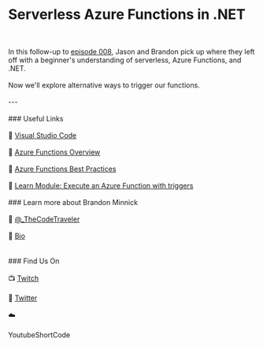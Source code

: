 # Serverless Azure Functions in .NET<span></span><span><br></span><div>In this follow-up to [episode 008](https://blog.allaroundazure.com/post/2020-07-02-creating-your-first-serverless-api/), Jason and Brandon pick up where they left off with a beginner's understanding of serverless, Azure Functions, and .NET. <br></div><div><br></div><div>Now we'll explore alternative ways to trigger our functions.<br></div><div><br></div><div>---<br></div><div><br></div><div>### Useful Links<br></div><div><br></div><div>&#128279; [Visual Studio Code](https://code.visualstudio.com/?WT.mc_id=allaroundazure-blog-bramin)<br></div><div><br></div><div>&#128279; [Azure Functions Overview](https://docs.microsoft.com/azure/azure-functions/?WT.mc_id=allaroundazure-blog-bramin)<br></div><div><br></div><div>&#128279; [Azure Functions Best Practices](https://docs.microsoft.com/azure/azure-functions/functions-best-practices/?WT.mc_id=allaroundazure-blog-bramin)<br></div><div><br></div><div>&#128279; [Learn Module: Execute an Azure Function with triggers](https://docs.microsoft.com/en-us/learn/modules/execute-azure-function-with-triggers/)<br></div><div><br></div><div>### Learn more about Brandon Minnick<br></div><div><br></div><div>&#128279; [@_TheCodeTraveler](https://twitter.com/TheCodeTraveler)<br></div><div><br></div><div>&#128279; [Bio](https://developer.microsoft.com/en-us/advocates/brandon-minnick)<br></div><div><br></div><div><br></div><div>### Find Us On<br></div><div><br></div><div>&#128250; [Twitch](https://www.twitch.tv/microsoftdeveloper)<br></div><div><br></div><div>&#128279; [Twitter](https://twitter.com/allaroundazure)<br></div><div><br></div><div>☁️<br></div><span></span><span></span><br> YoutubeShortCode